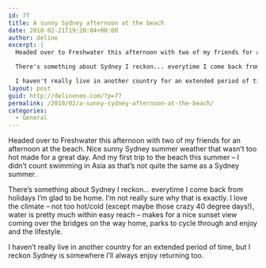 ```yaml
---
id: 77
title: A sunny Sydney afternoon at the beach
date: 2010-02-21T19:20:04+00:00
author: deline
excerpt: |
  Headed over to Freshwater this afternoon with two of my friends for an afternoon at the beach. Nice sunny Sydney summer weather that wasn't too hot made for a great day. And my first trip to the beach this summer - I didn't count swimming in Asia as that's not quite the same as a Sydney summer.

  There's something about Sydney I reckon... everytime I come back from holidays I'm glad to be home. I'm not really sure why that is exactly. I love the climate - not too hot/cold (except maybe those crazy 40 degree days!), water is pretty much within easy reach - makes for a nice sunset view coming over the bridges on the way home, parks to cycle through and enjoy and the lifestyle.

  I haven't really live in another country for an extended period of time, but I reckon Sydney is somewhere I'll always enjoy returning too.
layout: post
guid: http://delineneo.com/?p=77
permalink: /2010/02/a-sunny-sydney-afternoon-at-the-beach/
categories:
  - General
---
```

Headed over to Freshwater this afternoon with two of my friends for an afternoon at the beach. Nice sunny Sydney summer weather that wasn&#8217;t too hot made for a great day. And my first trip to the beach this summer &#8211; I didn&#8217;t count swimming in Asia as that&#8217;s not quite the same as a Sydney summer.

There&#8217;s something about Sydney I reckon&#8230; everytime I come back from holidays I&#8217;m glad to be home. I&#8217;m not really sure why that is exactly. I love the climate &#8211; not too hot/cold (except maybe those crazy 40 degree days!), water is pretty much within easy reach &#8211; makes for a nice sunset view coming over the bridges on the way home, parks to cycle through and enjoy and the lifestyle.

I haven&#8217;t really live in another country for an extended period of time, but I reckon Sydney is somewhere I&#8217;ll always enjoy returning too.
